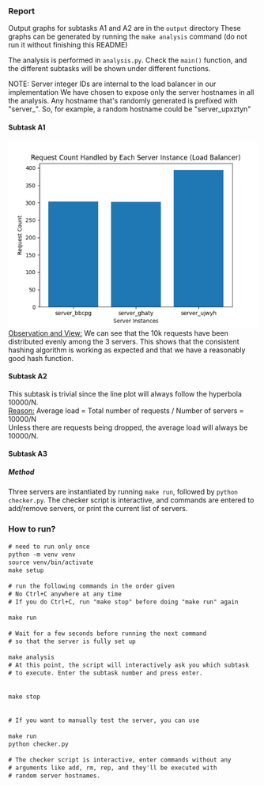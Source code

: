 ### Report

Output graphs for subtasks A1 and A2 are in the `output` directory
These graphs can be generated by running the `make analysis` command (do not run it without finishing this README)

The analysis is performed in `analysis.py`. Check the `main()` function, and the different subtasks will be shown under
different functions.

NOTE: Server integer IDs are internal to the load balancer in our implementation
We have chosen to expose only the server hostnames in all the analysis. Any hostname that's randomly generated is prefixed with "server_". So, for example, a random hostname could be "server_upxztyn"

#### Subtask A1
![a1_n_3.png](output%2Fa1_n_3.png)  
<u>Observation and View:</u> We can see that the 10k requests have been distributed
evenly among the 3 servers. This shows that the consistent hashing
algorithm is working as expected and that we have a reasonably
good hash function.

#### Subtask A2
This subtask is trivial since the line plot will always follow the hyperbola 10000/N.  
<u>Reason:</u> Average load = Total number of requests / Number of servers = 10000/N  
Unless there are requests being dropped, the average load will always be 10000/N.

#### Subtask A3
##### Method
Three servers are instantiated by running `make run`, followed by
`python checker.py`. The checker script is interactive, and commands are entered
to add/remove servers, or print the current list of servers.



### How to run?

```
# need to run only once
python -m venv venv
source venv/bin/activate
make setup

# run the following commands in the order given
# No Ctrl+C anywhere at any time
# If you do Ctrl+C, run "make stop" before doing "make run" again

make run

# Wait for a few seconds before running the next command
# so that the server is fully set up

make analysis
# At this point, the script will interactively ask you which subtask
# to execute. Enter the subtask number and press enter.


make stop


# If you want to manually test the server, you can use

make run
python checker.py

# The checker script is interactive, enter commands without any
# arguments like add, rm, rep, and they'll be executed with
# random server hostnames.
```
